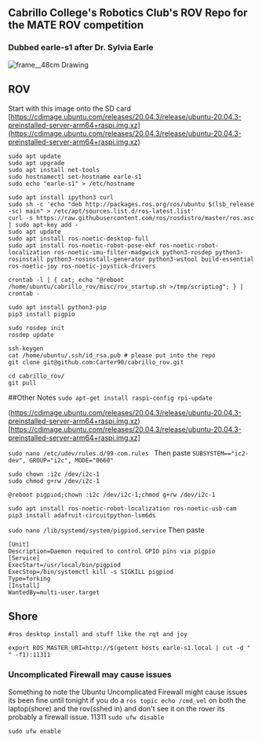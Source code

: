 ## Cabrillo College's Robotics Club's ROV Repo for the MATE ROV competition

### Dubbed earle-s1 after Dr. Sylvia Earle

![frame__48cm Drawing](https://user-images.githubusercontent.com/27081199/120859450-14573780-c539-11eb-9be2-f1c2092adf8b.jpg)

## ROV
Start with this image onto the SD card
[https://cdimage.ubuntu.com/releases/20.04.3/release/ubuntu-20.04.3-preinstalled-server-arm64+raspi.img.xz](https://cdimage.ubuntu.com/releases/20.04.3/release/ubuntu-20.04.3-preinstalled-server-arm64+raspi.img.xz)

```
sudo apt update
sudo apt upgrade
sudo apt install net-tools
sudo hostnamectl set-hostname earle-s1
sudo echo "earle-s1" > /etc/hostname 

sudo apt install ipython3 curl 
sudo sh -c 'echo "deb http://packages.ros.org/ros/ubuntu $(lsb_release -sc) main" > /etc/apt/sources.list.d/ros-latest.list'
curl -s https://raw.githubusercontent.com/ros/rosdistro/master/ros.asc | sudo apt-key add -
sudo apt update
sudo apt install ros-noetic-desktop-full
sudo apt install ros-noetic-robot-pose-ekf ros-noetic-robot-localization ros-noetic-imu-filter-madgwick python3-rosdep python3-rosinstall python3-rosinstall-generator python3-wstool build-essential ros-noetic-joy ros-noetic-joystick-drivers

crontab -l | { cat; echo "@reboot /home/ubuntu/cabrillo_rov/misc/rov_startup.sh >/tmp/scriptLog"; } | crontab -

sudo apt install python3-pip
pip3 install pigpio

sudo rosdep init
rosdep update

ssh-keygen
cat /home/ubuntu/.ssh/id_rsa.pub # please put into the repo
git clone git@github.com:Carter90/cabrillo_rov.git

cd cabrillo_rov/
git pull
```
##Other Notes
`sudo apt-get install raspi-config rpi-update`

(https://cdimage.ubuntu.com/releases/20.04.3/release/ubuntu-20.04.3-preinstalled-server-arm64+raspi.img.xz)[https://cdimage.ubuntu.com/releases/20.04.3/release/ubuntu-20.04.3-preinstalled-server-arm64+raspi.img.xz]

`sudo nano /etc/udev/rules.d/99-com.rules `
Then paste
`SUBSYSTEM=="ic2-dev", GROUP="i2c", MODE="0660"`

```
sudo chown :i2c /dev/i2c-1
sudo chmod g+rw /dev/i2c-1
```

`@reboot pigpiod;chown :i2c /dev/i2c-1;chmod g+rw /dev/i2c-1`

```
sudo apt install ros-noetic-robot-localization ros-noetic-usb-cam
pip3 install adafruit-circuitpython-lsm6ds
```

`sudo nano /lib/systemd/system/pigpiod.service`
Then paste
```
[Unit]
Description=Daemon required to control GPIO pins via pigpio
[Service]
ExecStart=/usr/local/bin/pigpiod
ExecStop=/bin/systemctl kill -s SIGKILL pigpiod
Type=forking
[Install]
WantedBy=multi-user.target
```

## Shore
```
#ros desktop install and stuff like the rqt and joy
```

`export ROS_MASTER_URI=http://$(getent hosts earle-s1.local | cut -d " " -f1):11311`

### Uncomplicated Firewall may cause issues
Something to note the Ubuntu Uncomplicated Firewall might cause issues its been fine until tonight if you do a `ros topic echo /cmd_vel` on both the laptop(shore) and the rov(sshed in) and don't see it on the rover its probably a firewall issue.
11311
`sudo ufw disable`

`sudo ufw enable`

